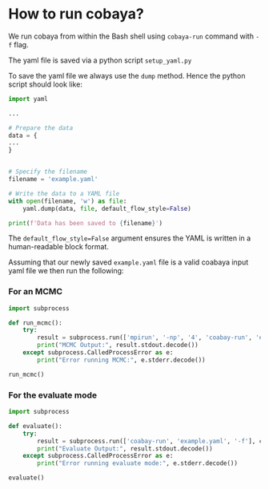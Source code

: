 # How to run cobaya?

We run cobaya from within the Bash shell using `cobaya-run` command with `-f` flag.

The yaml file is saved via a python script `setup_yaml.py`

To save the yaml file we always use the `dump` method. Hence the python script should look like:

```python
import yaml

...

# Prepare the data
data = {
...
}


# Specify the filename
filename = 'example.yaml'

# Write the data to a YAML file
with open(filename, 'w') as file:
    yaml.dump(data, file, default_flow_style=False)

print(f'Data has been saved to {filename}')
```

The `default_flow_style=False` argument ensures the YAML is written in a human-readable block format.

Assuming that our newly saved `example.yaml` file is a valid coabaya input yaml file we then run the following:


### For an MCMC

```python
import subprocess

def run_mcmc():
    try:
        result = subprocess.run(['mpirun', '-np', '4', 'coabay-run', 'example.yaml', '-f'], check=True, stdout=subprocess.PIPE, stderr=subprocess.PIPE)
        print("MCMC Output:", result.stdout.decode())
    except subprocess.CalledProcessError as e:
        print("Error running MCMC:", e.stderr.decode())

run_mcmc()
```

### For the evaluate mode

```python
import subprocess

def evaluate():
    try:
        result = subprocess.run(['coabay-run', 'example.yaml', '-f'], check=True, stdout=subprocess.PIPE, stderr=subprocess.PIPE)
        print("Evaluate Output:", result.stdout.decode())
    except subprocess.CalledProcessError as e:
        print("Error running evaluate mode:", e.stderr.decode())

evaluate()
```



